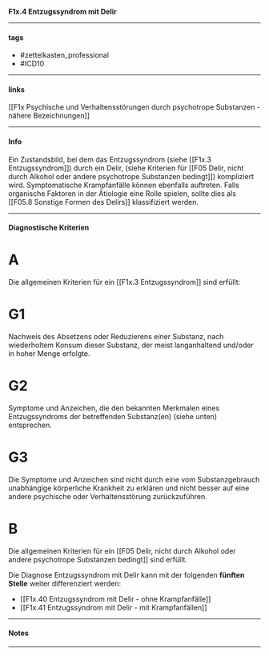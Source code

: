 __F1x.4 Entzugssyndrom mit Delir__

___________________________________________
#### tags

- #zettelkasten_professional
- #ICD10 
___________________________________________
#### links

[[F1x Psychische und Verhaltensstörungen durch psychotrope Substanzen - nähere Bezeichnungen]]

___________________________________________
#### Info
Ein Zustandsbild, bei dem das Entzugssyndrom (siehe [[F1x.3 Entzugssyndrom]]) durch ein Delir, (siehe Kriterien für [[F05 Delir, nicht durch Alkohol oder andere psychotrope Substanzen bedingt]]) kompliziert wird. Symptomatische Krampfanfälle können ebenfalls auftreten. Falls organische Faktoren in der Ätiologie eine Rolle spielen, sollte dies als [[F05.8 Sonstige Formen des Delirs]] klassifiziert werden.
___________________________________________
#### Diagnostische Kriterien

# A
Die allgemeinen Kriterien für ein [[F1x.3 Entzugssyndrom]] sind erfüllt:

# G1
Nachweis des Absetzens oder Reduzierens einer Substanz, nach wiederholtem Konsum dieser Substanz, der meist langanhaltend und/oder  in hoher Menge erfolgte.

# G2
Symptome und Anzeichen, die den bekannten Merkmalen eines Entzugssyndroms der betreffenden Substanz(en) (siehe unten) entsprechen.

# G3
Die Symptome und Anzeichen sind nicht durch eine vom Substanzgebrauch unabhängige körperliche Krankheit zu erklären und nicht besser auf eine andere psychische oder Verhaltensstörung zurückzuführen.

# B
Die allgemeinen Kriterien für ein [[F05 Delir, nicht durch Alkohol oder andere psychotrope Substanzen bedingt]] sind erfüllt.

Die Diagnose Entzugssyndrom mit Delir kann mit der folgenden __fünften Stelle__ weiter differenziert werden:
- [[F1x.40 Entzugssyndrom mit Delir - ohne Krampfanfälle]]
- [[F1x.41 Entzugssyndrom mit Delir - mit Krampfanfällen]]
___________________________________________
#### Notes

___________________________________________

